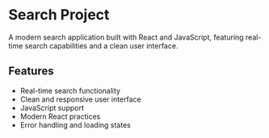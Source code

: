 # Search Project

A modern search application built with React and JavaScript, featuring real-time search capabilities and a clean user interface.

## Features

- Real-time search functionality
- Clean and responsive user interface
- JavaScript support
- Modern React practices
- Error handling and loading states

